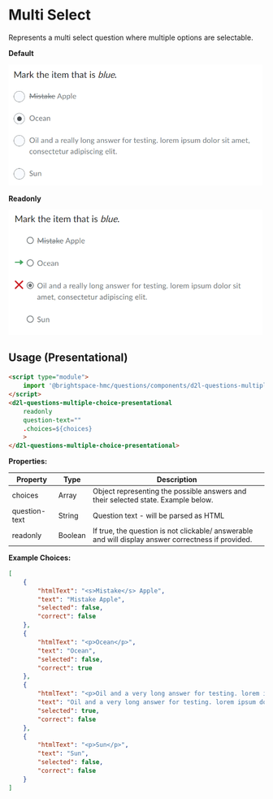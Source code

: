# Multi Select
Represents a multi select question where multiple options are selectable.

**Default**

<img src="./screenshots/multiple-choice-answerable.png" alt="Multiple Choice Question" width="500">

**Readonly**

<img src="./screenshots/multiple-choice-readonly.png" alt="Multiple Choice Question Readonly" width="500">


## Usage (Presentational)

```html
<script type="module">
    import '@brightspace-hmc/questions/components/d2l-questions-multiple-choice-presentational.js';
</script>
<d2l-questions-multiple-choice-presentational
	readonly
	question-text=""
	.choices=${choices}
	>
</d2l-questions-multiple-choice-presentational>
```

**Properties:**

| Property | Type | Description |
|--|--|--|
| choices | Array | Object representing the possible answers and their selected state. Example below. |
| question-text | String | Question text - will be parsed as HTML |
| readonly | Boolean | If true, the question is not clickable/ answerable and will display answer correctness if provided. |

**Example Choices:**
```JSON
[
	{
		"htmlText": "<s>Mistake</s> Apple",
		"text": "Mistake Apple",
		"selected": false,
		"correct": false
	},
	{
		"htmlText": "<p>Ocean</p>",
		"text": "Ocean",
		"selected": false,
		"correct": true
	},
	{
		"htmlText": "<p>Oil and a very long answer for testing. lorem ipsum dolor sit amet, consecteteur adipiscing elit.</p>",
		"text": "Oil and a very long answer for testing. lorem ipsum dolor sit amet, consecteteur adipiscing elit.",
		"selected": true,
		"correct": false
	},
	{
		"htmlText": "<p>Sun</p>",
		"text": "Sun",
		"selected": false,
		"correct": false
	}
]
```
